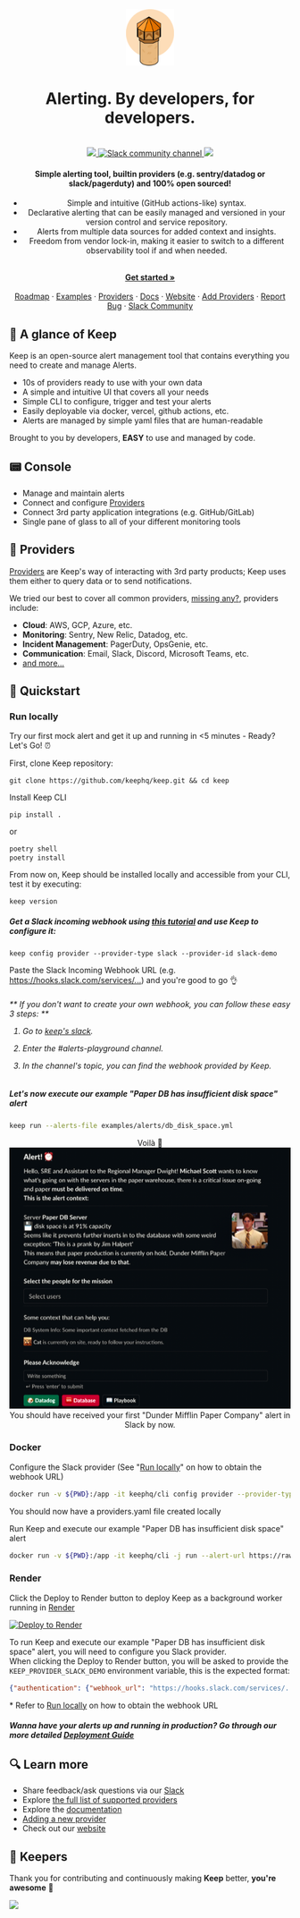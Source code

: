 <div align="center">
    <img src="/docs/static/img/keep.png?raw=true" width="86">
</div>

<h1 align="center">Alerting. By developers, for developers.</h1>
<br />
<div align="center">
    <a href="https://github.com/keephq/keep/blob/main/LICENSE">
        <img src="https://img.shields.io/github/license/keephq/keep" />
    </a>
    <a href="https://keephq.dev/slack">
        <img src="https://img.shields.io/badge/Chat-on%20Slack-blueviolet" alt="Slack community channel" />
    </a>
    <a href="https://codecov.io/gh/keephq/keep" >
        <img src="https://codecov.io/gh/keephq/keep/branch/main/graph/badge.svg?token=2VT6XYMRGS"/>
    </a>
</div>

<h4 align="center">
Simple alerting tool, builtin providers (e.g. sentry/datadog or slack/pagerduty) and 100% open sourced!
</h4>
<div align="center">

- Simple and intuitive (GitHub actions-like) syntax.
- Declarative alerting that can be easily managed and versioned in your version control and service repository.
- Alerts from multiple data sources for added context and insights.
- Freedom from vendor lock-in, making it easier to switch to a different observability tool if and when needed.

</div>

<p align="center">
    <br />
    <a href="https://keephq.wiki/" rel="dofollow"><strong>Get started »</strong></a>
    <br />
    <br />
    <a href="https://github.com/orgs/keephq/projects/1">Roadmap</a>
    ·
    <a href="https://github.com/keephq/keep/tree/main/examples">Examples</a>
    ·
    <a href="https://github.com/keephq/keep/tree/main/keep/providers">Providers</a>
    ·
    <a href="https://keephq.wiki/">Docs</a>
    ·
    <a href="https://keephq.dev">Website</a>
    ·
    <a href="https://keephq.wiki/providers/new-provider">Add Providers</a>
    ·
    <a href="https://github.com/keephq/keep/issues/new?assignees=&labels=bug&template=bug_report.md&title=">Report Bug</a>
    ·
    <a href="https://keephq.dev/slack">Slack Community</a>
</p>

## 🗼 A glance of Keep

Keep is an open-source alert management tool that contains everything you need to create and manage Alerts.

- 10s of providers ready to use with your own data
- A simple and intuitive UI that covers all your needs
- Simple CLI to configure, trigger and test your alerts
- Easily deployable via docker, vercel, github actions, etc.
- Alerts are managed by simple yaml files that are human-readable

Brought to you by developers, **EASY** to use and managed by code.

## 📟 Console
- Manage and maintain alerts
- Connect and configure [Providers](https://github.com/keephq/keep/tree/main/keep/providers)
- Connect 3rd party application integrations (e.g. GitHub/GitLab)
- Single pane of glass to all of your different monitoring tools

## 🚨 Providers

[Providers](https://keephq.wiki/providers/what-is-a-provider) are Keep's way of interacting with 3rd party products; Keep uses them either to query data or to send notifications.

We tried our best to cover all common providers, [missing any?](https://github.com/keephq/keep/issues/new?assignees=&labels=feature,provider&template=feature_request.md&title=Missing%20PROVIDER_NAME), providers include:

- **Cloud**: AWS, GCP, Azure, etc.
- **Monitoring**: Sentry, New Relic, Datadog, etc.
- **Incident Management**: PagerDuty, OpsGenie, etc.
- **Communication**: Email, Slack, Discord, Microsoft Teams, etc.
- [and more...](https://github.com/keephq/keep/tree/main/keep/providers)

## 🚀 Quickstart

### Run locally

Try our first mock alert and get it up and running in <5 minutes - Ready? Let's Go! ⏰

First, clone Keep repository:

```shell
git clone https://github.com/keephq/keep.git && cd keep
```

Install Keep CLI

```shell
pip install .
```

or

```shell
poetry shell
poetry install
```

From now on, Keep should be installed locally and accessible from your CLI, test it by executing:


```
keep version
```

<h5>Get a Slack incoming webhook using <a href="https://api.slack.com/messaging/webhooks">this tutorial</a> and use Keep to configure it:</h5>

```
keep config provider --provider-type slack --provider-id slack-demo
```

Paste the Slack Incoming Webhook URL (e.g. <https://hooks.slack.com/services/...>) and you're good to go 👌

<h6>** If you don't want to create your own webhook, you can follow these easy 3 steps: **

1. Go to [keep's slack](https://keephq.dev/slack).

2. Enter the #alerts-playground channel.

3. In the channel's topic, you can find the webhook provided by Keep.

<h5>Let's now execute our example "Paper DB has insufficient disk space" alert</h5>

```bash
keep run --alerts-file examples/alerts/db_disk_space.yml
```

<div align="center">
    Voilà 🥳
    <br />
    <img src="/docs/static/img/alert-example.png">
    <br />
    You should have received your first "Dunder Mifflin Paper Company" alert in Slack by now.
    <br />
</div>


### Docker

Configure the Slack provider (See "[Run locally](https://github.com/keephq/keep#from-now-on-keep-should-be-installed-locally-and-accessible-from-your-cli-test-it-by-executing)" on how to obtain the webhook URL)

```bash
docker run -v ${PWD}:/app -it keephq/cli config provider --provider-type slack --provider-id slack-demo
```

You should now have a providers.yaml file created locally

Run Keep and execute our example "Paper DB has insufficient disk space" alert

```bash
docker run -v ${PWD}:/app -it keephq/cli -j run --alert-url https://raw.githubusercontent.com/keephq/keep/main/examples/alerts/db_disk_space.yml
```

### Render
Click the Deploy to Render button to deploy Keep as a background worker running in [Render](https://www.render.com)

[![Deploy to Render](https://render.com/images/deploy-to-render-button.svg)](https://render.com/deploy?repo=https://github.com/keephq/keep)

To run Keep and execute our example "Paper DB has insufficient disk space" alert, you will need to configure you Slack provider.
<br />
When clicking the Deploy to Render button, you will be asked to provide the `KEEP_PROVIDER_SLACK_DEMO` environment variable, this is the expected format:

```json
{"authentication": {"webhook_url": "https://hooks.slack.com/services/..."}}
```

\* Refer to [Run locally](https://github.com/keephq/keep/tree/feature/api-multi-tenant#get-a-slack-incoming-webhook-using-this-tutorial-and-use-keep-to-configure-it) on how to obtain the webhook URL

##### Wanna have your alerts up and running in production? Go through our more detailed [Deployment Guide](https://keephq.wiki/deployment)

## 🔍 Learn more

- Share feedback/ask questions via our [Slack](https://keephq.dev/slack)
- Explore [the full list of supported providers](https://github.com/keephq/keep/tree/main/keep/providers)
- Explore the [documentation](https://keephq.wiki)
- [Adding a new provider](https://keephq.wiki/providers/new-provider)
- Check out our [website](https://www.keephq.dev)

## 🫵 Keepers

Thank you for contributing and continuously making <b>Keep</b> better, <b>you're awesome</b> 🫶

<a href="https://github.com/keephq/keep/graphs/contributors">
  <img src="https://contrib.rocks/image?repo=keephq/keep" />
</a>
